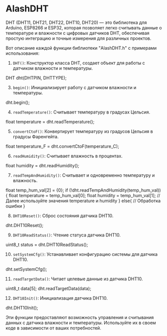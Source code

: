 # AlashDHT
DHT (DHT11, DHT21, DHT22, DHT10, DHT20) — это библиотека для Arduino, ESP8266 и ESP32, которая позволяет легко считывать данные о температуре и влажности с цифровых датчиков DHT, обеспечивая простую интеграцию и точные измерения для различных проектов.


Вот описание каждой функции библиотеки "AlashDHT.h" с примерами использования:

1. `DHT()`: Конструктор класса DHT, создает объект для работы с датчиком влажности и температуры.
   
DHT dht(DHTPIN, DHTTYPE);


3. `begin()`: Инициализирует работу с датчиком влажности и температуры.

dht.begin();


4. `readTemperature()`: Считывает температуру в градусах Цельсия.

float temperature = dht.readTemperature();


5. `convertCtoF()`: Конвертирует температуру из градусов Цельсия в градусы Фаренгейта.

float temperature_F = dht.convertCtoF(temperature_C);


6. `readHumidity()`: Считывает влажность в процентах.

float humidity = dht.readHumidity();


7. `readTempAndHumidity()`: Считывает и одновременно температуру и влажность.

float temp_hum_val[2] = {0};
if (!dht.readTempAndHumidity(temp_hum_val)) {
    float temperature = temp_hum_val[0];
    float humidity = temp_hum_val[1];
    // Далее используйте значения temperature и humidity
} else{     // Обработка ошибки
}


8. `DHT10Reset()`: Сброс состояния датчика DHT10.

dht.DHT10Reset();


9. `DHT10ReadStatus()`: Чтение статуса датчика DHT10.

uint8_t status = dht.DHT10ReadStatus();


10. `setSystemCfg()`: Устанавливает конфигурацию системы для датчика DHT10.

dht.setSystemCfg();


11. `readTargetData()`: Читает целевые данные из датчика DHT10.

uint8_t data[5];
dht.readTargetData(data);


12. `DHT10Init()`: Инициализация датчика DHT10.

dht.DHT10Init();


Эти функции предоставляют возможность управления и считывания данных с датчика влажности и температуры. Используйте их в своем коде в зависимости от ваших потребностей.

